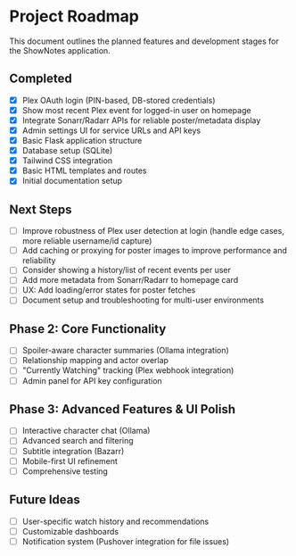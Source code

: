 # Project Roadmap

This document outlines the planned features and development stages for the ShowNotes application.

## Completed
- [x] Plex OAuth login (PIN-based, DB-stored credentials)
- [x] Show most recent Plex event for logged-in user on homepage
- [x] Integrate Sonarr/Radarr APIs for reliable poster/metadata display
- [x] Admin settings UI for service URLs and API keys
- [x] Basic Flask application structure
- [x] Database setup (SQLite)
- [x] Tailwind CSS integration
- [x] Basic HTML templates and routes
- [x] Initial documentation setup

## Next Steps
- [ ] Improve robustness of Plex user detection at login (handle edge cases, more reliable username/id capture)
- [ ] Add caching or proxying for poster images to improve performance and reliability
- [ ] Consider showing a history/list of recent events per user
- [ ] Add more metadata from Sonarr/Radarr to homepage card
- [ ] UX: Add loading/error states for poster fetches
- [ ] Document setup and troubleshooting for multi-user environments

## Phase 2: Core Functionality
- [ ] Spoiler-aware character summaries (Ollama integration)
- [ ] Relationship mapping and actor overlap
- [ ] "Currently Watching" tracking (Plex webhook integration)
- [ ] Admin panel for API key configuration

## Phase 3: Advanced Features & UI Polish
- [ ] Interactive character chat (Ollama)
- [ ] Advanced search and filtering
- [ ] Subtitle integration (Bazarr)
- [ ] Mobile-first UI refinement
- [ ] Comprehensive testing

## Future Ideas
- [ ] User-specific watch history and recommendations
- [ ] Customizable dashboards
- [ ] Notification system (Pushover integration for file issues)
